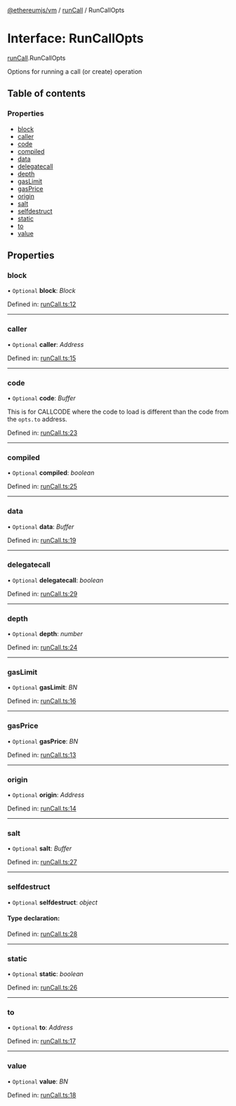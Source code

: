 [@ethereumjs/vm](../README.md) / [runCall](../modules/runcall.md) / RunCallOpts

# Interface: RunCallOpts

[runCall](../modules/runcall.md).RunCallOpts

Options for running a call (or create) operation

## Table of contents

### Properties

- [block](runcall.runcallopts.md#block)
- [caller](runcall.runcallopts.md#caller)
- [code](runcall.runcallopts.md#code)
- [compiled](runcall.runcallopts.md#compiled)
- [data](runcall.runcallopts.md#data)
- [delegatecall](runcall.runcallopts.md#delegatecall)
- [depth](runcall.runcallopts.md#depth)
- [gasLimit](runcall.runcallopts.md#gaslimit)
- [gasPrice](runcall.runcallopts.md#gasprice)
- [origin](runcall.runcallopts.md#origin)
- [salt](runcall.runcallopts.md#salt)
- [selfdestruct](runcall.runcallopts.md#selfdestruct)
- [static](runcall.runcallopts.md#static)
- [to](runcall.runcallopts.md#to)
- [value](runcall.runcallopts.md#value)

## Properties

### block

• `Optional` **block**: *Block*

Defined in: [runCall.ts:12](https://github.com/ethereumjs/ethereumjs-monorepo/blob/master/packages/vm/lib/runCall.ts#L12)

___

### caller

• `Optional` **caller**: *Address*

Defined in: [runCall.ts:15](https://github.com/ethereumjs/ethereumjs-monorepo/blob/master/packages/vm/lib/runCall.ts#L15)

___

### code

• `Optional` **code**: *Buffer*

This is for CALLCODE where the code to load is different than the code from the `opts.to` address.

Defined in: [runCall.ts:23](https://github.com/ethereumjs/ethereumjs-monorepo/blob/master/packages/vm/lib/runCall.ts#L23)

___

### compiled

• `Optional` **compiled**: *boolean*

Defined in: [runCall.ts:25](https://github.com/ethereumjs/ethereumjs-monorepo/blob/master/packages/vm/lib/runCall.ts#L25)

___

### data

• `Optional` **data**: *Buffer*

Defined in: [runCall.ts:19](https://github.com/ethereumjs/ethereumjs-monorepo/blob/master/packages/vm/lib/runCall.ts#L19)

___

### delegatecall

• `Optional` **delegatecall**: *boolean*

Defined in: [runCall.ts:29](https://github.com/ethereumjs/ethereumjs-monorepo/blob/master/packages/vm/lib/runCall.ts#L29)

___

### depth

• `Optional` **depth**: *number*

Defined in: [runCall.ts:24](https://github.com/ethereumjs/ethereumjs-monorepo/blob/master/packages/vm/lib/runCall.ts#L24)

___

### gasLimit

• `Optional` **gasLimit**: *BN*

Defined in: [runCall.ts:16](https://github.com/ethereumjs/ethereumjs-monorepo/blob/master/packages/vm/lib/runCall.ts#L16)

___

### gasPrice

• `Optional` **gasPrice**: *BN*

Defined in: [runCall.ts:13](https://github.com/ethereumjs/ethereumjs-monorepo/blob/master/packages/vm/lib/runCall.ts#L13)

___

### origin

• `Optional` **origin**: *Address*

Defined in: [runCall.ts:14](https://github.com/ethereumjs/ethereumjs-monorepo/blob/master/packages/vm/lib/runCall.ts#L14)

___

### salt

• `Optional` **salt**: *Buffer*

Defined in: [runCall.ts:27](https://github.com/ethereumjs/ethereumjs-monorepo/blob/master/packages/vm/lib/runCall.ts#L27)

___

### selfdestruct

• `Optional` **selfdestruct**: *object*

#### Type declaration:

Defined in: [runCall.ts:28](https://github.com/ethereumjs/ethereumjs-monorepo/blob/master/packages/vm/lib/runCall.ts#L28)

___

### static

• `Optional` **static**: *boolean*

Defined in: [runCall.ts:26](https://github.com/ethereumjs/ethereumjs-monorepo/blob/master/packages/vm/lib/runCall.ts#L26)

___

### to

• `Optional` **to**: *Address*

Defined in: [runCall.ts:17](https://github.com/ethereumjs/ethereumjs-monorepo/blob/master/packages/vm/lib/runCall.ts#L17)

___

### value

• `Optional` **value**: *BN*

Defined in: [runCall.ts:18](https://github.com/ethereumjs/ethereumjs-monorepo/blob/master/packages/vm/lib/runCall.ts#L18)
